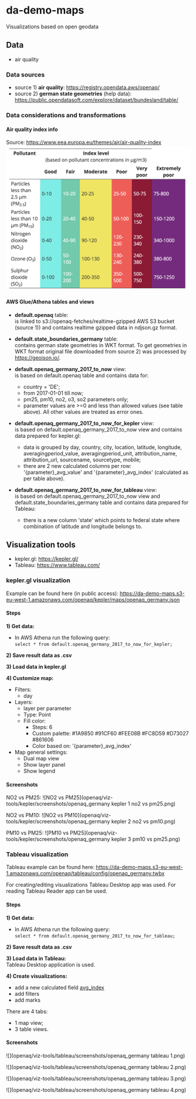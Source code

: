 # da-demo-maps
Visualizations based on open geodata

## Data
* air quality

### Data sources
* source 1) **air quality**: https://registry.opendata.aws/openaq/  
* source 2) **german state geometries** (help data): https://public.opendatasoft.com/explore/dataset/bundesland/table/

### Data considerations and transformations

#### Air quality index info
Source: https://www.eea.europa.eu/themes/air/air-quality-index
![](openaq/info/air_quality_index_eea.png)

#### AWS Glue/Athena tables and views
* **default.openaq** table:  
  is linked to s3://openaq-fetches/realtime-gzipped AWS S3 bucket (source 1)) and contains realtime gzipped data in ndjson.gz format.

* **default.state_boundaries_germany** table:  
  contains german state geometries in WKT format. To get geometries in WKT format original file downloaded from source 2) was processed by https://geojson.io/.

* **default.openaq_germany_2017_to_now** view:  
  is based on default.openaq table and contains data for:
  * country = 'DE';
  * from 2017-01-01 till now;
  * pm25, pm10, no2, o3, so2 parameters only;
  * parameter values are >=0 and less than allowed values (see table above). All other values are treated as error ones.

* **default.openaq_germany_2017_to_now_for_kepler** view:  
  is based on default.openaq_germany_2017_to_now view and contains data prepared for kepler.gl:
  * data is grouped by day, country, city, location, latitude, longitude, averagingperiod_value, averagingperiod_unit, attribution_name, attribution_url, sourcename, sourcetype, mobile;
  * there are 2 new calculated columns per row: '{parameter}_avg_value' and '{parameter}_avg_index' (calculated as per table above).

* **default.openaq_germany_2017_to_now_for_tableau** view:  
  is based on default.openaq_germany_2017_to_now view and default.state_boundaries_germany table and contains data prepared for Tableau:
  * there is a new column 'state' which points to federal state where combination of latitude and longitude belongs to.

## Visualization tools
  * kepler.gl: https://kepler.gl/
  * Tableau: https://www.tableau.com/

### kepler.gl visualization
Example can be found here (in public access): https://da-demo-maps.s3-eu-west-1.amazonaws.com/openaq/kepler/maps/openaq_germany.json

#### Steps

**1) Get data:**  
* In AWS Athena run the following query:  
```select * from default.openaq_germany_2017_to_now_for_kepler;```

**2) Save result data as .csv**  

**3) Load data in kepler.gl**

**4) Customize map:**
* Filters:
  * day
* Layers:
  * layer per parameter
  * Type: Point
  * Fill color:
    * Steps: 6
    * Custom palette: #1A9850 #91CF60 #FEE08B #FC8D59 #D73027 #861606
    * Color based on: '{parameter}_avg_index'
* Map general settings:
   * Dual map view
   * Show layer panel
   * Show legend

#### Screenshots
NO2 vs PM25:
![NO2 vs PM25](openaq/viz-tools/kepler/screenshots/openaq_germany kepler 1 no2 vs pm25.png)

NO2 vs PM10:
![NO2 vs PM10](openaq/viz-tools/kepler/screenshots/openaq_germany kepler 2 no2 vs pm10.png)

PM10 vs PM25:
![PM10 vs PM25](openaq/viz-tools/kepler/screenshots/openaq_germany kepler 3 pm10 vs pm25.png)

### Tableau visualization
Tableau example can be found here: https://da-demo-maps.s3-eu-west-1.amazonaws.com/openaq/tableau/config/openaq_germany.twbx

For creating/editing visualizations Tableau Desktop app was used.
For reading Tableau Reader app can be used.

#### Steps

**1) Get data:**  
* In AWS Athena run the following query:  
```select * from default.openaq_germany_2017_to_now_for_tableau;```

**2) Save result data as .csv**  

**3) Load data in Tableau:**  
Tableau Desktop application is used.

**4) Create visualizations:**
* add a new calculated field [avg_index](openaq/viz-tools/tableau/config/calculated%20fields)
* add filters
* add marks

There are 4 tabs:
* 1 map view;
* 3 table views.

#### Screenshots
![](openaq/viz-tools/tableau/screenshots/openaq_germany tableau 1.png)

![](openaq/viz-tools/tableau/screenshots/openaq_germany tableau 2.png)

![](openaq/viz-tools/tableau/screenshots/openaq_germany tableau 3.png)

![](openaq/viz-tools/tableau/screenshots/openaq_germany tableau 4.png)
